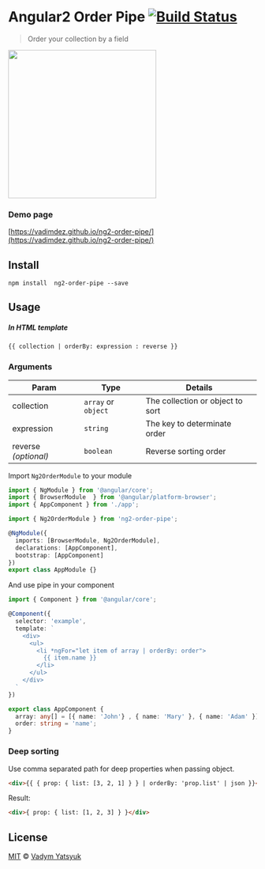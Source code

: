 # Angular2 Order Pipe [![Build Status](https://travis-ci.org/VadimDez/ng2-order-pipe.svg?branch=master)](https://travis-ci.org/VadimDez/ng2-order-pipe)

> Order your collection by a field

<img src="https://cloud.githubusercontent.com/assets/3748453/22164327/08764608-df57-11e6-9c90-075aeca26fd6.gif" width="300">

### Demo page
[https://vadimdez.github.io/ng2-order-pipe/](https://vadimdez.github.io/ng2-order-pipe/)

## Install

```
npm install  ng2-order-pipe --save
```

## Usage

##### In HTML template

```html
{{ collection | orderBy: expression : reverse }}
```

### Arguments

| Param | Type | Details |
| --- | --- | --- |
| collection | `array` or `object` | The collection or object to sort |
| expression  | `string` | The key to determinate order |
| reverse *(optional)* | `boolean`| Reverse sorting order |

Import `Ng2OrderModule` to your module

```ts
import { NgModule } from '@angular/core';
import { BrowserModule  } from '@angular/platform-browser';
import { AppComponent } from './app';

import { Ng2OrderModule } from 'ng2-order-pipe';

@NgModule({
  imports: [BrowserModule, Ng2OrderModule],
  declarations: [AppComponent],
  bootstrap: [AppComponent]
})
export class AppModule {}

```

And use pipe in your component

```ts
import { Component } from '@angular/core';

@Component({
  selector: 'example',
  template: `
    <div>
      <ul>
        <li *ngFor="let item of array | orderBy: order">
          {{ item.name }}
        </li>
      </ul>
    </div>  
  `
})

export class AppComponent {
  array: any[] = [{ name: 'John'} , { name: 'Mary' }, { name: 'Adam' }];
  order: string = 'name';
}
```

### Deep sorting
Use comma separated path for deep properties when passing object.
```html
<div>{{ { prop: { list: [3, 2, 1] } } | orderBy: 'prop.list' | json }}</div>
```
Result:
```html
<div>{ prop: { list: [1, 2, 3] } }</div>
```


## License

[MIT](https://tldrlegal.com/license/mit-license) © [Vadym Yatsyuk](https://github.com/vadimdez)
